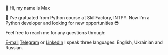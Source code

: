 👋 Hi, my name is Max
<p> 🌱 I've gratuated from Python course at SkillFactory, INTPY. Now I'm a Python developer and looking for new opportunities 😎</p>
<p> Feel free to reach me for any questions through: </p>
<p><a href="mailto:maxrainy@gmail.com">E-mail</a>
<a href='https://t.me/maxrainy'>Telegram</a>
<a>or</a>
<a href='https://www.linkedin.com/in/maxrainy/'>LinkedIn</a>
<a> I speak three languages: English, Ukrainian and Russian. </a>
</p>

<!---
Maxrainyx/Maxrainyx is a ✨ special ✨ repository because its `README.md` (this file) appears on your GitHub profile.
You can click the Preview link to take a look at your changes.
--->
